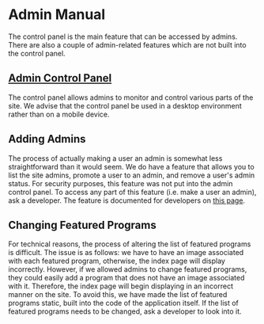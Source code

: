 # Admin Manual

The control panel is the main feature that can be accessed by admins. There are also a couple of admin-related features which are not built into the control panel.

## [Admin Control Panel](/admin/control-panel)

The control panel allows admins to monitor and control various parts of the site. We advise that the control panel be used in a desktop environment rather than on a mobile device.

## Adding Admins

The process of actually making a user an admin is somewhat less straightforward than it would seem. We do have a feature that allows you to list the site admins, promote a user to an admin, and remove a user's admin status. For security purposes, this feature was not put into the admin control panel. To access any part of this feature (i.e. make a user an admin), ask a developer. The feature is documented for developers on [this page](/dev/scripts).

## Changing Featured Programs

For technical reasons, the process of altering the list of featured programs is difficult. The issue is as follows: we have to have an image associated with each featured program, otherwise, the index page will display incorrectly. However, if we allowed admins to change featured programs, they could easily add a program that does not have an image associated with it. Therefore, the index page will begin displaying in an incorrect manner on the site. To avoid this, we have made the list of featured programs static, built into the code of the application itself. If the list of featured programs needs to be changed, ask a developer to look into it.
